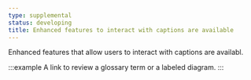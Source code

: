 ```yaml
---
type: supplemental
status: developing
title: Enhanced features to interact with captions are available
---
```


Enhanced features that allow users to interact with captions are availabl.

:::example
A link to review a glossary term or a labeled diagram.
:::
